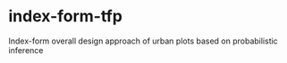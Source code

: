# index-form-tfp
Index-form overall design approach of urban plots based on probabilistic inference
